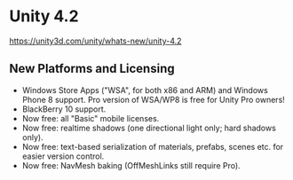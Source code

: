 # Unity 4.2

https://unity3d.com/unity/whats-new/unity-4.2

## New Platforms and Licensing



*   Windows Store Apps ("WSA", for both x86 and ARM) and Windows Phone 8 support. Pro version of WSA/WP8 is free for Unity Pro owners!
*   BlackBerry 10 support.
*   Now free: all "Basic" mobile licenses.
*   Now free: realtime shadows (one directional light only; hard shadows only).
*   Now free: text-based serialization of materials, prefabs, scenes etc. for easier version control.
*   Now free: NavMesh baking (OffMeshLinks still require Pro).